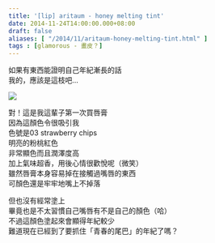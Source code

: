 ```yaml
---
title: '[lip] aritaum - honey melting tint'
date: 2014-11-24T14:00:00.000+08:00
draft: false
aliases: [ "/2014/11/aritaum-honey-melting-tint.html" ]
tags : [glamorous - 畫皮？]
---
```


如果有東西能證明自己年紀漸長的話  
我的，應該是這枝吧...  

[![](https://farm8.staticflickr.com/7464/15851318055_4527c31ec2_z.jpg)](https://farm8.staticflickr.com/7464/15851318055_4527c31ec2_z.jpg)

對！這是我這輩子第一次買唇膏  
因為這顏色令很吸引我  
色號是03 strawberry chips  
明亮的粉桃紅色  
非常顯色而且潤澤度高  
加上氣味超香，用後心情很歡悅呢（微笑）  
雖然唇膏本身容易掉在接觸過嘴唇的東西  
可顏色還是牢牢地嘴上不掉落  
  
但也沒有經常塗上  
畢竟也是不太習慣自己嘴唇有不是自己的顏色（哈）  
不過這顏色塗起來會顯得年紀較少  
難道現在已經到了要抓住「青春的尾巴」的年紀了嗎？